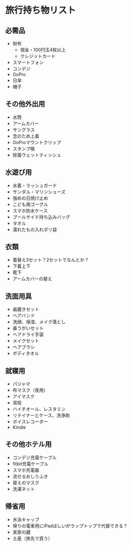 # 旅行持ち物リスト

## 必需品
- 財布
    - 現金・100円玉4枚以上
    - クレジットカード
- スマートフォン
- コンデジ
- GoPro
- 日傘
- 帽子

## その他外出用
- 水筒
- アームカバー
- サングラス
- 念のため上着
- GoProマウントクリップ
- スタンプ帳
- 除菌ウェットティッシュ

## 水遊び用
- 水着・ラッシュガード
- サンダル・マリンシューズ
- 強めの日焼け止め
- こども用ゴーグル
- スマホ防水ケース
- プールサイド持ち込みバッグ
- タオル
- 濡れたもの入れポリ袋

## 衣類
- 着替え3セット？2セットでなんとか？
- 下着上下
- 靴下
- アームカバーの替え

## 洗面用具
- 歯磨きセット
- ヘアバンド
- 洗顔、保湿、メイク落とし
- 鼻うがいセット
- ヘアドライ手袋
- メイクセット
- ヘアブラシ
- ボディタオル

## 就寝用
- パジャマ
- 布マスク（夜用）
- アイマスク
- 耳栓
- ハイチオール、レスタミン
- リテイナーとケース、洗浄剤
- ボイスレコーダー
- Kindle

## その他ホテル用
- コンデジ充電ケーブル
- fitbit充電ケーブル
- スマホ充電器
- 流せるおしりふき
- 替えのマスク
- 洗濯ネット

## 帰省用
- 水泳キャップ
- 帰りの電車用にiPadほしいがラップトップで代替できる？
- 実家の鍵
- 土産（旅先で買う）